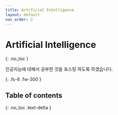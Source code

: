 ```yaml
---
title: Artificial Intelligence
layout: default
nav_order: 2
---
```


# Artificial Intelligence
{: .no_toc }

인공지능에 대해서 공부한 것을 포스팅 하도록 하겠습니다.

{: .fs-6 .fw-300 }

## Table of contents
{: .no_toc .text-delta }
